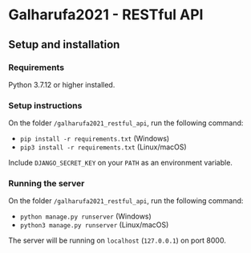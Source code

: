 # Galharufa2021 - RESTful API

## Setup and installation

### Requirements

Python 3.7.12 or higher installed.

### Setup instructions

On the folder `/galharufa2021_restful_api`, run the following command:

 - `pip install -r requirements.txt` (Windows)
 - `pip3 install -r requirements.txt` (Linux/macOS)

Include `DJANGO_SECRET_KEY` on your `PATH` as an environment variable.

 ### Running the server

 On the folder `/galharufa2021_restful_api`, run the following command:

 - `python manage.py runserver` (Windows)
 - `python3 manage.py runserver` (Linux/macOS) 

The server will be running on `localhost` (`127.0.0.1`) on port 8000.